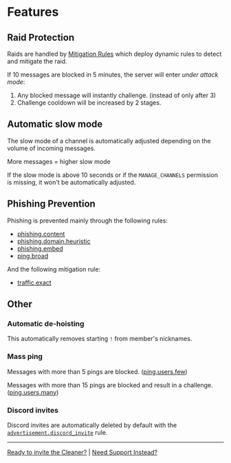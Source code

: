 
# Features

## Raid Protection

Raids are handled by [Mitigation Rules](mitigation.md) which deploy dynamic rules to detect and mitigate the raid.

If 10 messages are blocked in 5 minutes, the server will enter *under attack mode*:

1. Any blocked message will instantly challenge. (instead of only after 3)
1. Challenge cooldown will be increased by 2 stages.


## Automatic slow mode

The slow mode of a channel is automatically adjusted depending on the volume of incoming messages.

More messages = higher slow mode

If the slow mode is above 10 seconds or if the `MANAGE_CHANNELS` permission is missing, it won't be automatically adjusted.



## Phishing Prevention

Phishing is prevented mainly through the following rules:

- [phishing.content](rules.md#phishingcontent)
- [phishing.domain.heuristic](rules.md#phishingdomainheuristic)
- [phishing.embed](rules.md#phishingembed)
- [ping.broad](rules#pingbroad)

And the following mitigation rule:

- [traffic.exact](mitigation.md#trafficexact)


## Other

### Automatic de-hoisting

This automatically removes starting `!` from member's nicknames.


### Mass ping

Messages with more than 5 pings are blocked. ([ping.users.few](rules.md#pingusersfew))

Messages with more than 15 pings are blocked and result in a challenge. ([ping.users.many](rules.md#pingusersmany))


### Discord invites

Discord invites are automatically deleted by default with the [`advertisement.discord_invite`](rules.md#advertisementdiscord_invite) rule.



---

[Ready to invite the Cleaner?](/dash/) | [Need Support Instead?](/discord)

